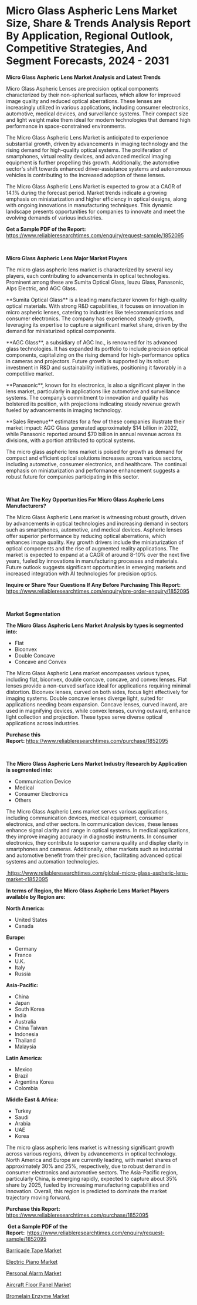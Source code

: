 <p><h1>Micro Glass Aspheric Lens Market Size, Share & Trends Analysis Report By Application, Regional Outlook, Competitive Strategies, And Segment Forecasts, 2024 - 2031</h1></p><p><strong>Micro Glass Aspheric Lens Market Analysis and Latest Trends</strong></p>
<p><p>Micro Glass Aspheric Lenses are precision optical components characterized by their non-spherical surfaces, which allow for improved image quality and reduced optical aberrations. These lenses are increasingly utilized in various applications, including consumer electronics, automotive, medical devices, and surveillance systems. Their compact size and light weight make them ideal for modern technologies that demand high performance in space-constrained environments.</p><p>The Micro Glass Aspheric Lens Market is anticipated to experience substantial growth, driven by advancements in imaging technology and the rising demand for high-quality optical systems. The proliferation of smartphones, virtual reality devices, and advanced medical imaging equipment is further propelling this growth. Additionally, the automotive sector's shift towards enhanced driver-assistance systems and autonomous vehicles is contributing to the increased adoption of these lenses.</p><p>The Micro Glass Aspheric Lens Market is expected to grow at a CAGR of 14.1% during the forecast period. Market trends indicate a growing emphasis on miniaturization and higher efficiency in optical designs, along with ongoing innovations in manufacturing techniques. This dynamic landscape presents opportunities for companies to innovate and meet the evolving demands of various industries.</p></p>
<p><strong>Get a Sample PDF of the Report:&nbsp;</strong> <a href="https://www.reliableresearchtimes.com/enquiry/request-sample/1852095?utm_campaign=1612&utm_medium=2&utm_source=Github&utm_content=ia&utm_term=18102024&utm_id=micro-glass-aspheric-lens">https://www.reliableresearchtimes.com/enquiry/request-sample/1852095</a></p>
<p>&nbsp;</p>
<p><strong>Micro Glass Aspheric Lens Major Market Players</strong></p>
<p><p>The micro glass aspheric lens market is characterized by several key players, each contributing to advancements in optical technologies. Prominent among these are Sumita Optical Glass, Isuzu Glass, Panasonic, Alps Electric, and AGC Glass.</p><p>**Sumita Optical Glass** is a leading manufacturer known for high-quality optical materials. With strong R&D capabilities, it focuses on innovation in micro aspheric lenses, catering to industries like telecommunications and consumer electronics. The company has experienced steady growth, leveraging its expertise to capture a significant market share, driven by the demand for miniaturized optical components.</p><p>**AGC Glass**, a subsidiary of AGC Inc., is renowned for its advanced glass technologies. It has expanded its portfolio to include precision optical components, capitalizing on the rising demand for high-performance optics in cameras and projectors. Future growth is supported by its robust investment in R&D and sustainability initiatives, positioning it favorably in a competitive market.</p><p>**Panasonic**, known for its electronics, is also a significant player in the lens market, particularly in applications like automotive and surveillance systems. The company’s commitment to innovation and quality has bolstered its position, with projections indicating steady revenue growth fueled by advancements in imaging technology.</p><p>**Sales Revenue** estimates for a few of these companies illustrate their market impact: AGC Glass generated approximately $14 billion in 2022, while Panasonic reported around $70 billion in annual revenue across its divisions, with a portion attributed to optical systems. </p><p>The micro glass aspheric lens market is poised for growth as demand for compact and efficient optical solutions increases across various sectors, including automotive, consumer electronics, and healthcare. The continual emphasis on miniaturization and performance enhancement suggests a robust future for companies participating in this sector.</p></p>
<p>&nbsp;</p>
<p><strong>What Are The Key Opportunities For Micro Glass Aspheric Lens Manufacturers?</strong></p>
<p><p>The Micro Glass Aspheric Lens market is witnessing robust growth, driven by advancements in optical technologies and increasing demand in sectors such as smartphones, automotive, and medical devices. Aspheric lenses offer superior performance by reducing optical aberrations, which enhances image quality. Key growth drivers include the miniaturization of optical components and the rise of augmented reality applications. The market is expected to expand at a CAGR of around 8-10% over the next five years, fueled by innovations in manufacturing processes and materials. Future outlook suggests significant opportunities in emerging markets and increased integration with AI technologies for precision optics.</p></p>
<p><strong>Inquire or Share Your Questions If Any Before Purchasing This Report:</strong> <a href="https://www.reliableresearchtimes.com/enquiry/pre-order-enquiry/1852095?utm_campaign=1612&utm_medium=2&utm_source=Github&utm_content=ia&utm_term=18102024&utm_id=micro-glass-aspheric-lens">https://www.reliableresearchtimes.com/enquiry/pre-order-enquiry/1852095</a></p>
<p>&nbsp;</p>
<p><strong>Market Segmentation</strong></p>
<p><strong>The Micro Glass Aspheric Lens Market Analysis by types is segmented into:</strong></p>
<p><ul><li>Flat</li><li>Biconvex</li><li>Double Concave</li><li>Concave and Convex</li></ul></p>
<p><p>The Micro Glass Aspheric Lens market encompasses various types, including flat, biconvex, double concave, concave, and convex lenses. Flat lenses provide a non-curved surface ideal for applications requiring minimal distortion. Biconvex lenses, curved on both sides, focus light effectively for imaging systems. Double concave lenses diverge light, suited for applications needing beam expansion. Concave lenses, curved inward, are used in magnifying devices, while convex lenses, curving outward, enhance light collection and projection. These types serve diverse optical applications across industries.</p></p>
<p><strong>Purchase this Report:&nbsp;</strong><a href="https://www.reliableresearchtimes.com/purchase/1852095?utm_campaign=1612&utm_medium=2&utm_source=Github&utm_content=ia&utm_term=18102024&utm_id=micro-glass-aspheric-lens">https://www.reliableresearchtimes.com/purchase/1852095</a></p>
<p>&nbsp;</p>
<p><strong>The Micro Glass Aspheric Lens Market Industry Research by Application is segmented into:</strong></p>
<p><ul><li>Communication Device</li><li>Medical</li><li>Consumer Electronics</li><li>Others</li></ul></p>
<p><p>The Micro Glass Aspheric Lens market serves various applications, including communication devices, medical equipment, consumer electronics, and other sectors. In communication devices, these lenses enhance signal clarity and range in optical systems. In medical applications, they improve imaging accuracy in diagnostic instruments. In consumer electronics, they contribute to superior camera quality and display clarity in smartphones and cameras. Additionally, other markets such as industrial and automotive benefit from their precision, facilitating advanced optical systems and automation technologies.</p></p>
<p><a href="https://www.reliableresearchtimes.com/global-micro-glass-aspheric-lens-market-r1852095?utm_campaign=1612&utm_medium=2&utm_source=Github&utm_content=ia&utm_term=18102024&utm_id=micro-glass-aspheric-lens">&nbsp;https://www.reliableresearchtimes.com/global-micro-glass-aspheric-lens-market-r1852095</a></p>
<p><strong>In terms of Region, the Micro Glass Aspheric Lens Market Players available by Region are:</strong></p>
<p>
    <p> <strong> North America: </strong>
        <ul>
            <li>United States</li>
            <li>Canada</li>
        </ul>
        </p> 
    <p> <strong> Europe: </strong>
        <ul>
            <li>Germany</li>
            <li>France</li>
            <li>U.K.</li>
            <li>Italy</li>
            <li>Russia</li>
        </ul>
        </p> 
    <p> <strong> Asia-Pacific: </strong>
        <ul>
            <li>China</li>
            <li>Japan</li>
            <li>South Korea</li>
            <li>India</li>
            <li>Australia</li>
            <li>China Taiwan</li>
            <li>Indonesia</li>
            <li>Thailand</li>
            <li>Malaysia</li>
        </ul>
        </p> 
    <p> <strong> Latin America: </strong>
        <ul>
            <li>Mexico</li>
            <li>Brazil</li>
            <li>Argentina Korea</li>
            <li>Colombia</li>
        </ul>
        </p> 
    <p> <strong> Middle East & Africa: </strong>
        <ul>
            <li>Turkey</li>
            <li>Saudi</li>
            <li>Arabia</li>
            <li>UAE</li>
            <li>Korea</li>
        </ul>
    </p>
    </p>
<p><p>The micro glass aspheric lens market is witnessing significant growth across various regions, driven by advancements in optical technology. North America and Europe are currently leading, with market shares of approximately 30% and 25%, respectively, due to robust demand in consumer electronics and automotive sectors. The Asia-Pacific region, particularly China, is emerging rapidly, expected to capture about 35% share by 2025, fueled by increasing manufacturing capabilities and innovation. Overall, this region is predicted to dominate the market trajectory moving forward.</p></p>
<p><strong>Purchase this Report: </strong><a href="https://www.reliableresearchtimes.com/purchase/1852095?utm_campaign=1612&utm_medium=2&utm_source=Github&utm_content=ia&utm_term=18102024&utm_id=micro-glass-aspheric-lens">https://www.reliableresearchtimes.com/purchase/1852095</a></p>
<p>&nbsp;<strong>Get a Sample PDF of the Report:&nbsp;&nbsp;</strong><a href="https://www.reliableresearchtimes.com/enquiry/request-sample/1852095?utm_campaign=1612&utm_medium=2&utm_source=Github&utm_content=ia&utm_term=18102024&utm_id=micro-glass-aspheric-lens">https://www.reliableresearchtimes.com/enquiry/request-sample/1852095</a></p>
<p><strong></strong></p>
<p><p><a href="https://www.linkedin.com/pulse/global-barricade-tape-market-opportunities-forecast-period-from-cquxf?utm_campaign=1612&utm_medium=2&utm_source=Github&utm_content=ia&utm_term=18102024&utm_id=micro-glass-aspheric-lens">Barricade Tape Market</a></p><p><a href="https://www.linkedin.com/pulse/emerging-trends-electric-piano-market-global-outlook-future-s8exf?utm_campaign=1612&utm_medium=2&utm_source=Github&utm_content=ia&utm_term=18102024&utm_id=micro-glass-aspheric-lens">Electric Piano Market</a></p><p><a href="https://www.linkedin.com/pulse/personal-alarm-market-segmentation-applications-types-growth-txwre?utm_campaign=1612&utm_medium=2&utm_source=Github&utm_content=ia&utm_term=18102024&utm_id=micro-glass-aspheric-lens">Personal Alarm Market</a></p><p><a href="https://www.linkedin.com/pulse/global-aircraft-floor-panel-market-pulse-trends-growth-analysis-tjoxe?utm_campaign=1612&utm_medium=2&utm_source=Github&utm_content=ia&utm_term=18102024&utm_id=micro-glass-aspheric-lens">Aircraft Floor Panel Market</a></p><p><a href="https://www.linkedin.com/pulse/bromelain-enzyme-market-industry-landscape-growth-trajectories-1secf?utm_campaign=1612&utm_medium=2&utm_source=Github&utm_content=ia&utm_term=18102024&utm_id=micro-glass-aspheric-lens">Bromelain Enzyme Market</a></p></p>